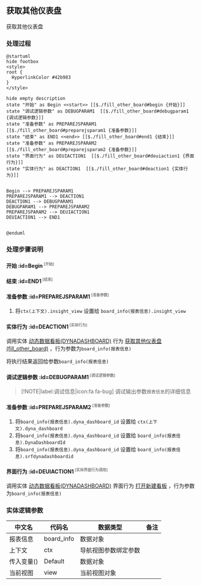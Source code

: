 ## 获取其他仪表盘 <!-- {docsify-ignore-all} -->

   获取其他仪表盘

### 处理过程

```plantuml
@startuml
hide footbox
<style>
root {
  HyperlinkColor #42b983
}
</style>

hide empty description
state "开始" as Begin <<start>> [[$./fill_other_board#begin {开始}]]
state "调试逻辑参数" as DEBUGPARAM1  [[$./fill_other_board#debugparam1 {调试逻辑参数}]]
state "准备参数" as PREPAREJSPARAM1  [[$./fill_other_board#preparejsparam1 {准备参数}]]
state "结束" as END1 <<end>> [[$./fill_other_board#end1 {结束}]]
state "准备参数" as PREPAREJSPARAM2  [[$./fill_other_board#preparejsparam2 {准备参数}]]
state "界面行为" as DEUIACTION1  [[$./fill_other_board#deuiaction1 {界面行为}]]
state "实体行为" as DEACTION1  [[$./fill_other_board#deaction1 {实体行为}]]


Begin --> PREPAREJSPARAM1
PREPAREJSPARAM1 --> DEACTION1
DEACTION1 --> DEBUGPARAM1
DEBUGPARAM1 --> PREPAREJSPARAM2
PREPAREJSPARAM2 --> DEUIACTION1
DEUIACTION1 --> END1


@enduml
```


### 处理步骤说明

#### 开始 :id=Begin<sup class="footnote-symbol"> <font color=gray size=1>[开始]</font></sup>




#### 结束 :id=END1<sup class="footnote-symbol"> <font color=gray size=1>[结束]</font></sup>




#### 准备参数 :id=PREPAREJSPARAM1<sup class="footnote-symbol"> <font color=gray size=1>[准备参数]</font></sup>



1. 将`ctx(上下文).insight_view` 设置给  `board_info(报表信息).insight_view`

#### 实体行为 :id=DEACTION1<sup class="footnote-symbol"> <font color=gray size=1>[实体行为]</font></sup>



调用实体 [动态数据看板(DYNADASHBOARD)](module/Base/dyna_dashboard.md) 行为 [获取其他仪表盘(fill_other_board)](module/Base/dyna_dashboard#行为) ，行为参数为`board_info(报表信息)`

将执行结果返回给参数`board_info(报表信息)`

#### 调试逻辑参数 :id=DEBUGPARAM1<sup class="footnote-symbol"> <font color=gray size=1>[调试逻辑参数]</font></sup>



> [!NOTE|label:调试信息|icon:fa fa-bug]
> 调试输出参数`报表信息`的详细信息

#### 准备参数 :id=PREPAREJSPARAM2<sup class="footnote-symbol"> <font color=gray size=1>[准备参数]</font></sup>



1. 将`board_info(报表信息).dyna_dashboard_id` 设置给  `ctx(上下文).dyna_dashboard`
2. 将`board_info(报表信息).dyna_dashboard_id` 设置给  `board_info(报表信息).DynaDashboardId`
3. 将`board_info(报表信息).dyna_dashboard_id` 设置给  `board_info(报表信息).srfdynadashboardid`

#### 界面行为 :id=DEUIACTION1<sup class="footnote-symbol"> <font color=gray size=1>[实体界面行为调用]</font></sup>



调用实体 [动态数据看板(DYNADASHBOARD)](module/Base/dyna_dashboard.md) 界面行为 [打开新建看板](module/Base/dyna_dashboard#界面行为) ，行为参数为`board_info(报表信息)`



### 实体逻辑参数

|    中文名   |    代码名    |  数据类型      |备注 |
| --------| --------| --------  | --------   |
|报表信息|board_info|数据对象||
|上下文|ctx|导航视图参数绑定参数||
|传入变量(<i class="fa fa-check"/></i>)|Default|数据对象||
|当前视图|view|当前视图对象||
